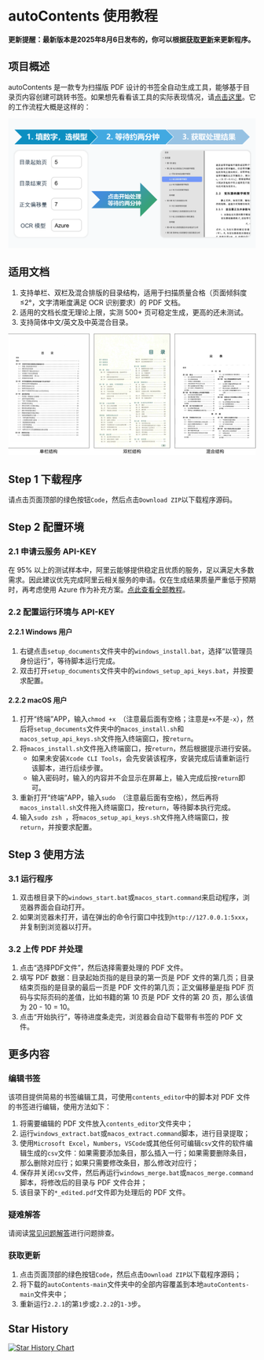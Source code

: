 # autoContents 使用教程

**更新提醒：最新版本是2025年8月6日发布的，你可以根据[获取更新](#获取更新)来更新程序。**

## 项目概述

autoContents 是一款专为扫描版 PDF 设计的书签全自动生成工具，能够基于目录页内容创建可跳转书签。如果想先看看该工具的实际表现情况，请[点击这里](https://www.bilibili.com/video/BV14wKGeQEvr)。它的工作流程大概是这样的：

![工作流程](./docs/工作流程.png)

## 适用文档
1. 支持单栏、双栏及混合排版的目录结构，适用于扫描质量合格（页面倾斜度 ≤2°，文字清晰度满足 OCR 识别要求）的 PDF 文档。
2. 适用的文档长度无理论上限，实测 500+ 页可稳定生成，更高的还未测试。
3. 支持简体中文/英文及中英混合目录。

![目录结构及适用范围说明](./docs/目录结构及适用范围说明.svg)

## Step 1 下载程序

请点击页面顶部的绿色按钮`Code`，然后点击`Download ZIP`以下载程序源码。

## Step 2 配置环境

### 2.1 申请云服务 API-KEY

在 95% 以上的测试样本中，阿里云能够提供稳定且优质的服务，足以满足大多数需求。因此建议优先完成阿里云相关服务的申请。仅在生成结果质量严重低于预期时，再考虑使用 Azure 作为补充方案。[点此查看全部教程](./docs/如何申请云服务账户.md)。

### 2.2 配置运行环境与 API-KEY

#### 2.2.1 Windows 用户

1. 右键点击`setup_documents`文件夹中的`windows_install.bat`，选择“以管理员身份运行”，等待脚本运行完成。
2. 双击打开`setup_documents`文件夹中的`windows_setup_api_keys.bat`，并按要求配置。

#### 2.2.2 macOS 用户

1. 打开“终端”APP，输入`chmod +x `（注意最后面有空格；注意是`+x`不是`-x`），然后将`setup_documents`文件夹中的`macos_install.sh`和`macos_setup_api_keys.sh`文件拖入终端窗口，按`return`。
2. 将`macos_install.sh`文件拖入终端窗口，按`return`，然后根据提示进行安装。
    - 如果未安装`Xcode CLI Tools`，会先安装该程序，安装完成后请重新运行该脚本，进行后续步骤。
    - 输入密码时，输入的内容并不会显示在屏幕上，输入完成后按`return`即可。
3. 重新打开“终端”APP，输入`sudo `（注意最后面有空格），然后再将`macos_install.sh`文件拖入终端窗口，按`return`，等待脚本执行完成。
4. 输入`sudo zsh `，将`macos_setup_api_keys.sh`文件拖入终端窗口，按`return`，并按要求配置。

## Step 3 使用方法

### 3.1 运行程序

1. 双击根目录下的`windows_start.bat`或`macos_start.command`来启动程序，浏览器界面会自动打开。
2. 如果浏览器未打开，请在弹出的命令行窗口中找到`http://127.0.0.1:5xxx`，并复制到浏览器以打开。

### 3.2 上传 PDF 并处理

1. 点击“选择PDF文件”，然后选择需要处理的 PDF 文件。
2. 填写 PDF 数据：目录起始页指的是目录的第一页是 PDF 文件的第几页；目录结束页指的是目录的最后一页是 PDF 文件的第几页；正文偏移量是指 PDF 页码与实际页码的差值，比如书籍的第 10 页是 PDF 文件的第 20 页，那么该值为 20 - 10 = 10。
3. 点击“开始执行”，等待进度条走完，浏览器会自动下载带有书签的 PDF 文件。

## 更多内容

### 编辑书签

该项目提供简易的书签编辑工具，可使用`contents_editor`中的脚本对 PDF 文件的书签进行编辑，使用方法如下：

1. 将需要编辑的 PDF 文件放入`contents_editor`文件夹中；
2. 运行`windows_extract.bat`或`macos_extract.command`脚本，进行目录提取；
3. 使用`Microsoft Excel`，`Numbers`，`VSCode`或其他任何可编辑`csv`文件的软件编辑生成的`csv`文件：如果需要添加条目，那么插入一行；如果需要删除条目，那么删除对应行；如果只需要修改条目，那么修改对应行；
4. 保存并关闭`csv`文件，然后再运行`windows_merge.bat`或`macos_merge.command`脚本，将修改后的目录与 PDF 文件合并；
5. 该目录下的`*_edited.pdf`文件即为处理后的 PDF 文件。

### 疑难解答

请阅读[常见问题解答](./docs/问题排查方案.md)进行问题排查。

### 获取更新

1. 点击页面顶部的绿色按钮`Code`，然后点击`Download ZIP`以下载程序源码；
2. 将下载的`autoContents-main`文件夹中的全部内容覆盖到本地`autoContents-main`文件夹中；
3. 重新运行`2.2.1`的第`1`步或`2.2.2`的`1-3`步。

## Star History

[![Star History Chart](https://api.star-history.com/svg?repos=NatsUIJM/autoContents&type=Date)](https://star-history.com/#NatsUIJM/autoContents&Date)
